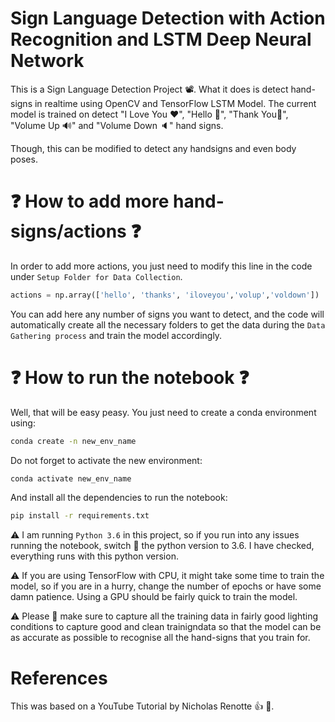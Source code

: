 # Sign Language Detection with Action Recognition and LSTM Deep Neural Network

This is a Sign Language Detection Project 📽. What it does is detect hand-signs in realtime using OpenCV and TensorFlow LSTM Model. The current model is trained on detect "I Love You ♥", "Hello 👋", "Thank You🎇", "Volume Up 🔊" and "Volume Down 🔈" hand signs.

Though, this can be modified to detect any handsigns and even body poses. 

# ❓ How to add more hand-signs/actions ❓

In order to add more actions, you just need to modify this line in the code under `Setup Folder for Data Collection`.

```Python
actions = np.array(['hello', 'thanks', 'iloveyou','volup','voldown'])
```

You can add here any number of signs you want to detect, and the code will automatically create all the necessary folders to get the data during the `Data Gathering process` and train the model accordingly. 

# ❓ How to run the notebook ❓
Well, that will be easy peasy. You just need to create a conda environment using:

```Bash
conda create -n new_env_name
```

Do not forget to activate the new environment:

```Bash
conda activate new_env_name
```

And install all the dependencies to run the notebook:

```Bash
pip install -r requirements.txt
```

⚠ I am running `Python 3.6` in this project, so if you run into any issues running the notebook, switch 🔄 the python version to 3.6. I have checked, everything runs with this python version.

⚠ If you are using TensorFlow with CPU, it might take some time to train the model, so if you are in a hurry, change the number of epochs or have some damn patience. Using a GPU should be fairly quick to train the model.

⚠ Please 🙏 make sure to capture all the training data in fairly good lighting conditions to capture good and clean trainigndata so that the model can be as accurate as possible to recognise all the hand-signs that you train for. 

# References

This was based on a YouTube Tutorial by Nicholas Renotte 👍 🏁.  